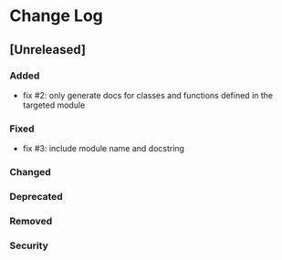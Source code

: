 # Change Log

## [Unreleased]
### Added

- fix #2: only generate docs for classes and functions defined in the targeted module

### Fixed

- fix #3: include module name and docstring

### Changed
### Deprecated
### Removed
### Security
